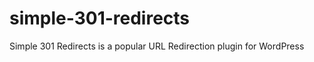 simple-301-redirects
====================

Simple 301 Redirects is a popular URL Redirection plugin for WordPress
